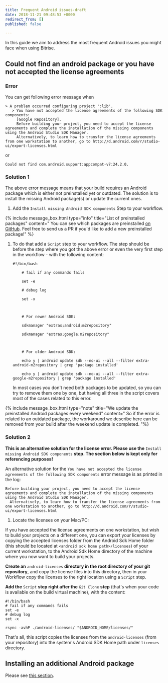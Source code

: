 ```yaml
---
title: Frequent Android issues-draft
date: 2018-11-21 09:48:53 +0000
redirect_from: []
published: false

---
```

In this guide we aim to address the most frequent Android issues you might face when using Bitrise.

## Could not find an android package or you have not accepted the license agreements

### Error

You can get following error message when

    > A problem occurred configuring project ':lib'.
       > You have not accepted the license agreements of the following SDK components:
         [Google Repository].
         Before building your project, you need to accept the license agreements and complete the installation of the missing components using the Android Studio SDK Manager.
         Alternatively, to learn how to transfer the license agreements from one workstation to another, go to http://d.android.com/r/studio-ui/export-licenses.html

or

    Could not find com.android.support:appcompat-v7:24.2.0.

### Solution 1

The above error message means that your build requires an Android package which is either not preinstalled yet or outdated. The solution is to install the missing Android package(s) or update the current ones.

1. Add the `Install missing Android SDK components` Step to your workflow.

{% include message_box.html type="info" title="List of preinstalled packages" content=" You can see which packages are preinstalled [on GitHub](https://github.com/bitrise-docker/android/blob/master/Dockerfile#L30). Feel free to send us a PR if you'd like to add a new preinstalled package!" %}

1. To do that add a `Script` step to your workflow. The step should be before the step where you got the above error or even the very first step in the workflow - with the following content:

       #!/bin/bash
       
           # fail if any commands fails
       
           set -e
       
           # debug log
       
           set -x
       
           
       
           # For newer Android SDK:
       
           sdkmanager "extras;android;m2repository"
       
           sdkmanager "extras;google;m2repository"
       
           
       
           # For older Android SDK:
       
           echo y | android update sdk --no-ui --all --filter extra-android-m2repository | grep 'package installed'
       
           echo y | android update sdk --no-ui --all --filter extra-google-m2repository | grep 'package installed'

   In most cases you don't need both packages to be updated, so you can try to remove them one by one, but having all three in the script covers most of the cases related to this error.

{% include message_box.html type="note" title="We update the preinstalled Android packages every weekend" content=" So if the error is related to an outdated package, the workaround we describe here can be removed from your build after the weekend update is completed. "%}

### Solution 2

**This is an alternative solution for the license error. Please use the** `Install missing Android SDK components` **step. The section below is kept only for referencing purposes!**

An alternative solution for the `You have not accepted the license agreements of the following SDK components` error message is as printed in the log:

    Before building your project, you need to accept the license agreements and complete the installation of the missing components using the Android Studio SDK Manager.
      Alternatively, to learn how to transfer the license agreements from one workstation to another, go to http://d.android.com/r/studio-ui/export-licenses.html

1. Locate the licenses on your Mac/PC:

If you have accepted the license agreements on one workstation, but wish to build your projects on a different one, you can export your licenses by copying the accepted licenses folder from the Android Sdk Home folder (this should be located at `<android sdk home path>/licenses`) of your current workstation, to the Android Sdk Home directory of the machine where you now want to build your projects.

**Create an** `android-licenses` **directory in the root directory of your git repository**, and copy the license files into this directory, then in your Workflow copy the licenses to the right location using a `Script` step.

**Add the** `Script` **step right after the** `Git Clone` **step** (that's when your code is available on the build virtual machine), with the content:

    #!/bin/bash
    # fail if any commands fails
    set -e
    # debug log
    set -x
    
    rsync -avhP ./android-licenses/ "$ANDROID_HOME/licenses/"

That's all, this script copies the licenses from the `android-licenses` (from your repository) into the system's Android SDK Home path under `licenses` directory.

## Installing an additional Android package

Please see [this section](/tips-and-tricks/android-tips-and-tricks/#how-to-install-an-additional-android-sdk-package).